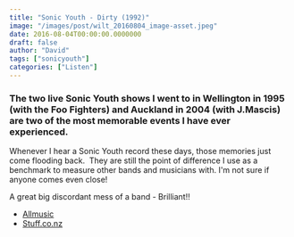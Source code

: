 ```yaml
---
title: "Sonic Youth - Dirty (1992)"
image: "/images/post/wilt_20160804_image-asset.jpeg"
date: 2016-08-04T00:00:00.0000000
draft: false
author: "David"
tags: ["sonicyouth"]
categories: ["Listen"]
---
```

### The two live Sonic Youth shows I went to in Wellington in 1995 (with the Foo Fighters) and Auckland in 2004 (with J.Mascis) are two of the most memorable events I have ever experienced.

 Whenever I hear a Sonic Youth record these days, those memories just come flooding back.  They are still the point of difference I use as a benchmark to measure other bands and musicians with. I'm not sure if anyone comes even close!

 A great big discordant mess of a band - Brilliant!!

-  [Allmusic](http://www.allmusic.com/album/dirty-mw0000083186)
-  [Stuff.co.nz](http://www.stuff.co.nz/entertainment/blogs/blog-on-the-tracks/5350954/Sonic-Youths-30-years-on-the-fringe)